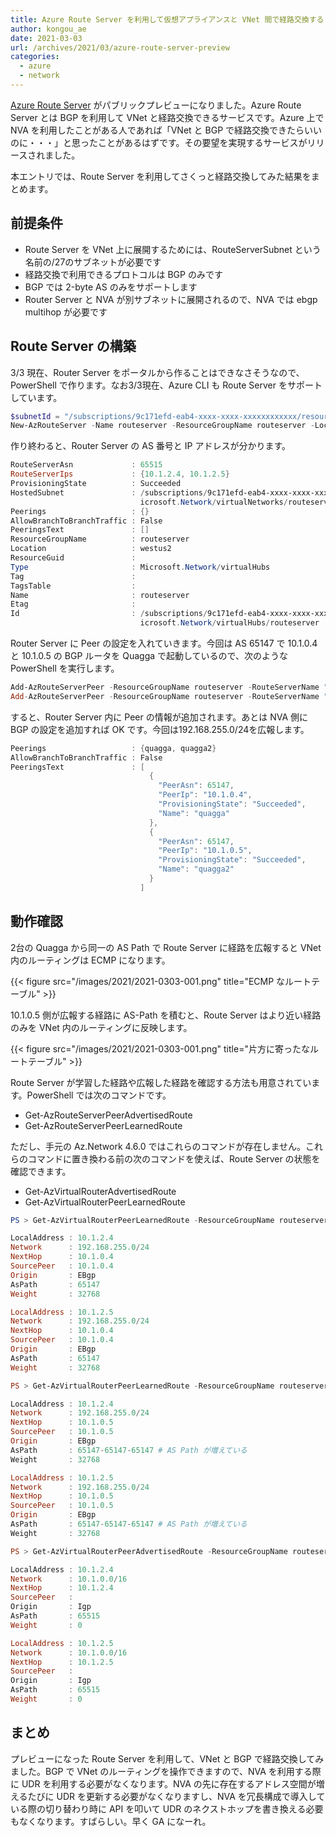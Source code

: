 ```yaml
---
title: Azure Route Server を利用して仮想アプライアンスと VNet 間で経路交換する
author: kongou_ae
date: 2021-03-03
url: /archives/2021/03/azure-route-server-preview
categories:
  - azure
  - network
---
```


[Azure Route Server](https://docs.microsoft.com/ja-jp/azure/route-server/) がパブリックプレビューになりました。Azure Route Server とは BGP を利用して VNet と経路交換できるサービスです。Azure 上で NVA を利用したことがある人であれば「VNet と BGP で経路交換できたらいいのに・・・」と思ったことがあるはずです。その要望を実現するサービスがリリースされました。

本エントリでは、Route Server を利用してさくっと経路交換してみた結果をまとめます。

## 前提条件

- Route Server を VNet 上に展開するためには、RouteServerSubnet という名前の/27のサブネットが必要です
- 経路交換で利用できるプロトコルは BGP のみです
- BGP では 2-byte AS のみをサポートします
- Router Server と NVA が別サブネットに展開されるので、NVA では ebgp multihop が必要です

## Route Server の構築

3/3 現在、Router Server をポータルから作ることはできなさそうなので、PowerShell で作ります。なお3/3現在、Azure CLI も Route Server をサポートしています。

```powershell
$subnetId = "/subscriptions/9c171efd-eab4-xxxx-xxxx-xxxxxxxxxxxx/resourceGroups/routeserver/providers/Microsoft.Network/virtualNetworks/routeserver-vnet/subnets/RouteServerSubnet"
New-AzRouteServer -Name routeserver -ResourceGroupName routeserver -Location "Westus2” -HostedSubnet $subnetId
```

作り終わると、Router Server の AS 番号と IP アドレスが分かります。

```powershell
RouteServerAsn             : 65515
RouteServerIps             : {10.1.2.4, 10.1.2.5}
ProvisioningState          : Succeeded
HostedSubnet               : /subscriptions/9c171efd-eab4-xxxx-xxxx-xxxxxxxxxxxx/resourceGroups/routeserver/providers/M
                             icrosoft.Network/virtualNetworks/routeserver-vnet/subnets/RouteServerSubnet
Peerings                   : {}
AllowBranchToBranchTraffic : False
PeeringsText               : []
ResourceGroupName          : routeserver
Location                   : westus2
ResourceGuid               :
Type                       : Microsoft.Network/virtualHubs
Tag                        :
TagsTable                  :
Name                       : routeserver
Etag                       :
Id                         : /subscriptions/9c171efd-eab4-xxxx-xxxx-xxxxxxxxxxxx/resourceGroups/routeserver/providers/M
                             icrosoft.Network/virtualHubs/routeserver
```

Router Server に Peer の設定を入れていきます。今回は AS 65147 で 10.1.0.4 と 10.1.0.5 の BGP ルータを Quagga で起動しているので、次のような PowerShell を実行します。

```powershell
Add-AzRouteServerPeer -ResourceGroupName routeserver -RouteServerName "routeserver" -PeerName quagga -PeerIp "10.1.0.4" -PeerAsn 65147
Add-AzRouteServerPeer -ResourceGroupName routeserver -RouteServerName "routeserver" -PeerName quagga -PeerIp "10.1.0.5" -PeerAsn 65147
```

すると、Router Server 内に Peer の情報が追加されます。あとは NVA 側に BGP の設定を追加すれば OK です。今回は192.168.255.0/24を広報します。

```powershell
Peerings                   : {quagga, quagga2}
AllowBranchToBranchTraffic : False
PeeringsText               : [
                               {
                                 "PeerAsn": 65147,
                                 "PeerIp": "10.1.0.4",
                                 "ProvisioningState": "Succeeded",
                                 "Name": "quagga"
                               },
                               {
                                 "PeerAsn": 65147,
                                 "PeerIp": "10.1.0.5",
                                 "ProvisioningState": "Succeeded",
                                 "Name": "quagga2"
                               }
                             ]
```

## 動作確認

2台の Quagga から同一の AS Path で Route Server に経路を広報すると VNet 内のルーティングは ECMP になります。

{{< figure src="/images/2021/2021-0303-001.png" title="ECMP なルートテーブル" >}}

10.1.0.5 側が広報する経路に AS-Path を積むと、Route Server はより近い経路のみを VNet 内のルーティングに反映します。

{{< figure src="/images/2021/2021-0303-001.png" title="片方に寄ったなルートテーブル" >}}

Route Server が学習した経路や広報した経路を確認する方法も用意されています。PowerShell では次のコマンドです。

- Get-AzRouteServerPeerAdvertisedRoute
- Get-AzRouteServerPeerLearnedRoute

ただし、手元の Az.Network 4.6.0 ではこれらのコマンドが存在しません。これらのコマンドに置き換わる前の次のコマンドを使えば、Route Server の状態を確認できます。

- Get-AzVirtualRouterAdvertisedRoute
- Get-AzVirtualRouterPeerLearnedRoute

```powershell
PS > Get-AzVirtualRouterPeerLearnedRoute -ResourceGroupName routeserver -PeerName quagga -VirtualRouterName routeserver

LocalAddress : 10.1.2.4
Network      : 192.168.255.0/24
NextHop      : 10.1.0.4
SourcePeer   : 10.1.0.4
Origin       : EBgp
AsPath       : 65147
Weight       : 32768

LocalAddress : 10.1.2.5
Network      : 192.168.255.0/24
NextHop      : 10.1.0.4
SourcePeer   : 10.1.0.4
Origin       : EBgp
AsPath       : 65147
Weight       : 32768

PS > Get-AzVirtualRouterPeerLearnedRoute -ResourceGroupName routeserver -PeerName quagga2 

LocalAddress : 10.1.2.4
Network      : 192.168.255.0/24
NextHop      : 10.1.0.5
SourcePeer   : 10.1.0.5
Origin       : EBgp
AsPath       : 65147-65147-65147 # AS Path が増えている
Weight       : 32768

LocalAddress : 10.1.2.5
Network      : 192.168.255.0/24
NextHop      : 10.1.0.5
SourcePeer   : 10.1.0.5
Origin       : EBgp
AsPath       : 65147-65147-65147 # AS Path が増えている
Weight       : 32768

PS > Get-AzVirtualRouterPeerAdvertisedRoute -ResourceGroupName routeserver -PeerName quagga2 -VirtualRouterName routeserver

LocalAddress : 10.1.2.4
Network      : 10.1.0.0/16
NextHop      : 10.1.2.4
SourcePeer   :
Origin       : Igp
AsPath       : 65515
Weight       : 0

LocalAddress : 10.1.2.5
Network      : 10.1.0.0/16
NextHop      : 10.1.2.5
SourcePeer   :
Origin       : Igp
AsPath       : 65515
Weight       : 0
```

## まとめ

プレビューになった Route Server を利用して、VNet と BGP で経路交換してみました。BGP で VNet のルーティングを操作できますので、NVA を利用する際に UDR を利用する必要がなくなります。NVA の先に存在するアドレス空間が増えるたびに UDR を更新する必要がなくなりますし、NVA を冗長構成で導入している際の切り替わり時に API を叩いて UDR のネクストホップを書き換える必要もなくなります。すばらしい。早く GA になーれ。
